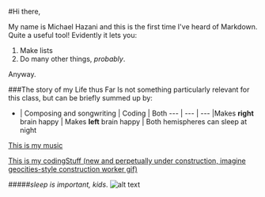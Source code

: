 #Hi there,

My name is Michael Hazani and this is the first time I've heard of Markdown. Quite a useful tool! Evidently it lets you:

1. Make lists
2. Do many other things, *probably*.

Anyway.

###The story of my Life thus Far
Is not something particularly relevant for this class, but can be briefly summed up by:

* | Composing and songwriting | Coding | Both
--- | --- | ---
  |Makes **right** brain happy | Makes **left** brain happy | Both hemispheres can sleep at night

 [This is my music](https://www.google.com "QVALIA")

 [This is my codingStuff (new and perpetually under construction, imagine geocities-style construction worker gif)](https://www.michaelhazani.net "Michael Hazani's Homepage")


#####*sleep is important, kids*.
![alt text](https://pondstonecommunications.files.wordpress.com/2009/10/cute-kitten-sleeping-on-back.jpg "Logo Title Text 1")
